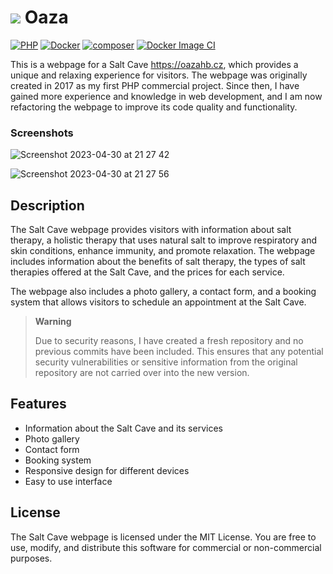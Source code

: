 # ![](https://oazahb.cz/images/logo.png) Oaza
[![PHP](https://img.shields.io/badge/PHP-8.2-blue.svg)](http://php.net)
[![Docker](https://img.shields.io/badge/Docker-powered-blue.svg)](https://www.docker.com/)
[![composer](https://img.shields.io/badge/composer-latest-green.svg)](https://getcomposer.org/)
[![Docker Image CI](https://github.com/rdurica/oaza/actions/workflows/docker-image.yml/badge.svg?branch=main)](https://github.com/rdurica/oaza/actions/workflows/docker-image.yml)

This is a webpage for a Salt Cave https://oazahb.cz, which provides a unique and relaxing experience for visitors. The
webpage was originally created in 2017 as my first PHP commercial project. Since then, I have gained more experience and
knowledge in web development, and I am now refactoring the webpage to improve its code quality and functionality.

### Screenshots
![Screenshot 2023-04-30 at 21 27 42](https://user-images.githubusercontent.com/16089770/235372612-e5aef170-a6ad-4066-9486-6fb36d984677.png)

![Screenshot 2023-04-30 at 21 27 56](https://user-images.githubusercontent.com/16089770/235372611-06ba3b0a-01af-4490-acd3-79cd04182ba7.png)
## Description

The Salt Cave webpage provides visitors with information about salt therapy, a holistic therapy that uses natural salt
to improve respiratory and skin conditions, enhance immunity, and promote relaxation. The webpage includes information
about the benefits of salt therapy, the types of salt therapies offered at the Salt Cave, and the prices for each
service.

The webpage also includes a photo gallery, a contact form, and a booking system that allows visitors to schedule an
appointment at the Salt Cave.

> **Warning**
>
> Due to security reasons, I have created a fresh repository and no previous commits
have been included. This ensures that any potential security vulnerabilities or sensitive information from the original
repository are not carried over into the new version.
>

## Features

- Information about the Salt Cave and its services
- Photo gallery
- Contact form
- Booking system
- Responsive design for different devices
- Easy to use interface


## License

The Salt Cave webpage is licensed under the MIT License. You are free to use, modify, and distribute this software for
commercial or non-commercial purposes.